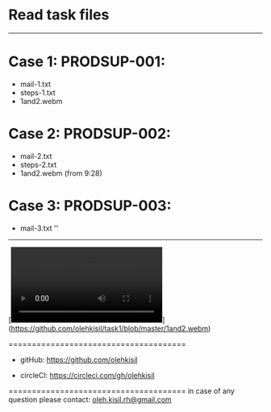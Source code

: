 # Read task files
-----------------

Case 1: PRODSUP-001:
====================
* mail-1.txt
* steps-1.txt
* 1and2.webm


Case 2: PRODSUP-002:
====================
* mail-2.txt
* steps-2.txt
* 1and2.webm (from 9:28)


Case 3: PRODSUP-003:
====================
* mail-3.txt
''
--------------------------------------------------

[![video for Case 1 and Case 2](https://github.com/olehkisil/task1/blob/master/1and2.webm)]
         (https://github.com/olehkisil/task1/blob/master/1and2.webm)

======================================
* gitHub:
https://github.com/olehkisil

* circleCI:
https://circleci.com/gh/olehkisil

======================================
in case of any question please contact:
oleh.kisil.rh@gmail.com
